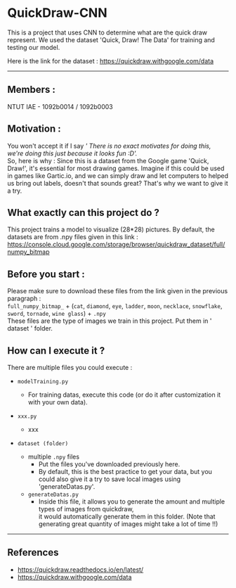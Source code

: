 # QuickDraw-CNN
This is a project that uses CNN to determine what are the quick draw represent.
We used the dataset 'Quick, Draw! The Data' for training and testing our model.

Here is the link for the dataset : https://quickdraw.withgoogle.com/data

---
## **Members :** 
NTUT IAE - 1092b0014 / 1092b0003

## **Motivation :**  
You won't accept it if I say *' There is no exact motivates for doing this, we're doing this just because it looks fun :D'.*   
So, here is why : Since this is a dataset from the Google game 'Quick, Draw!', it's essential for most drawing games. Imagine if this could be
used in games like Gartic.io, and we can simply draw and let computers to helped us bring out labels, doesn't that sounds great? 
That's why we want to give it a try.  

## **What exactly can this project do ?**  
This project trains a model to visualize (28*28) pictures. By default, the datasets are from .npy files given in this link : https://console.cloud.google.com/storage/browser/quickdraw_dataset/full/numpy_bitmap

## **Before you start :**
Please make sure to download these files from the link given in the previous paragraph :  
`full_numpy_bitmap_` + (`cat`, `diamond`, `eye`, `ladder`, `moon`, `necklace`, `snowflake`, `sword`, `tornade`, `wine glass`) + `.npy`  
These files are the type of images we train in this project. Put them in ' dataset ' folder.  




## **How can I execute it ?**    
There are multiple files you could execute :
* `modelTraining.py`
  - For training datas, execute this code (or do it after customization it with your own data).  
  
 
* `xxx.py`
  - xxx
 
 
* `dataset (folder)`
  - multiple `.npy` files
    - Put the files you've downloaded previously here.
    - By default, this is the best practice to get your data, but you could also give it a try to save local images using 'generateDatas.py'.
  - `generateDatas.py`
    - Inside this file, it allows you to generate the amount and multiple types of images from quickdraw,  
       it would automatically generate them in this folder. (Note that generating great quantity of images might take a lot of time !!)


---
## **References**   
* https://quickdraw.readthedocs.io/en/latest/  
* https://quickdraw.withgoogle.com/data